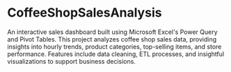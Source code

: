 # CoffeeShopSalesAnalysis
An interactive sales dashboard built using Microsoft Excel's Power Query and Pivot Tables. This project analyzes coffee shop sales data, providing insights into hourly trends, product categories, top-selling items, and store performance. Features include data cleaning, ETL processes, and insightful visualizations to support business decisions.
